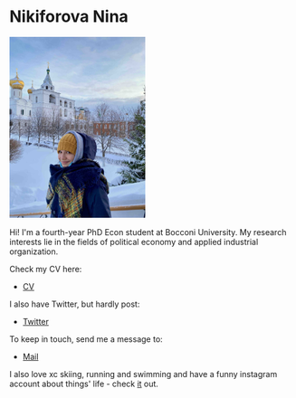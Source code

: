 # Nikiforova Nina

<img src="IMAGE4.jpg" alt="drawing" width="240"/>

Hi! I'm a fourth-year PhD Econ student at Bocconi University. My research interests lie in the fields of political economy and applied industrial organization. 

Check my CV here:
+ [CV](/cv.pdf)

I also have Twitter, but hardly post: 
+ [Twitter](https://twitter.com/nikiforovannina)

To keep in touch, send me a message to:
+ [Mail](mailto:nina.nikiforova@phd.unibocconi.it)

I also love xc skiing, running and swimming and have a funny instagram account about things' life - check [it](https://www.instagram.com/thi.ngslife/) out.

